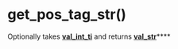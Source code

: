 # get\_pos\_tag\_str\(\)

Optionally takes [**val\_int\_ti**](../variable-types/val_int_ti.md) and returns [**val\_str**](../variable-types/val_str.md)\*\*\*\*

